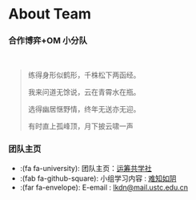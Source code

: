 # About Team


### 合作博弈+OM 小分队
<br>

> 练得身形似鹤形，千株松下两函经。
>
> 我来问道无馀说，云在青霄水在瓶。
>
> 选得幽居惬野情，终年无送亦无迎。
>
> 有时直上孤峰顶，月下披云啸一声



### 团队主页

* :(fa fa-university): 团队主页：[运筹共学社](https://faculty.ustc.edu.cn/ORGroup/zh_CN/index/607739/list/index.htm)
* :(fab fa-github-square): 小组学习内容 : [难知如阴](https://gitee.com/Skydominate/mps)
* :(far fa-envelope): E-email : lkdn@mail.ustc.edu.cn


